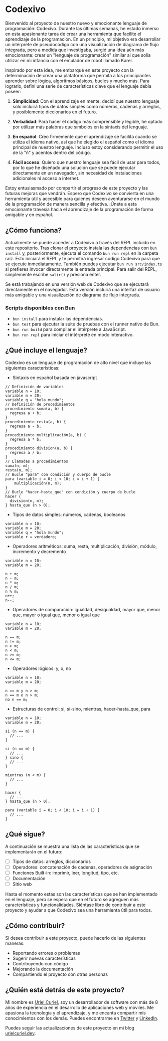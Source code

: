 # Codexivo

Bienvenido al proyecto de nuestro nuevo y emocionante lenguaje de programación: Codexivo. Durante las últimas semanas, he estado inmerso en esta apasionante tarea de crear una herramienta que facilite el aprendizaje de la programación. En un principio, mi objetivo era desarrollar un intérprete de pseudocódigo con una visualización de diagrama de flujo integrada, pero a medida que investigaba, surgió una idea aún más emocionante: crear un "lenguaje de programación" similar al que solía utilizar en mi infancia con el emulador de robot llamado Karel.

Inspirado por esta idea, me embarqué en este proyecto con la determinación de crear una plataforma que permita a los principiantes aprender sobre lógica, algoritmos básicos, bucles y mucho más. Para lograrlo, definí una serie de características clave que el lenguaje debía poseer:

1. **Simplicidad**: Con el aprendizaje en mente, decidí que nuestro lenguaje solo incluirá tipos de datos simples como números, cadenas y arreglos, y posiblemente diccionarios en el futuro.

2. **Verbalidad**: Para hacer el código más comprensible y legible, he optado por utilizar más palabras que símbolos en la sintaxis del lenguaje.

3. **En español**: Creo firmemente que el aprendizaje se facilita cuando se utiliza el idioma nativo, así que he elegido el español como el idioma principal de nuestro lenguaje. Incluso estoy considerando permitir el uso de la "ñ" y acentos dentro del código.

4. **Fácil acceso**: Quiero que nuestro lenguaje sea fácil de usar para todos, por lo que he diseñado una solución que se puede ejecutar directamente en un navegador, sin necesidad de instalaciones adicionales ni acceso a internet.

Estoy entusiasmado por compartir el progreso de este proyecto y las futuras mejoras que vendrán. Espero que Codexivo se convierta en una herramienta útil y accesible para quienes deseen aventurarse en el mundo de la programación de manera sencilla y efectiva. ¡Únete a esta emocionante travesía hacia el aprendizaje de la programación de forma amigable y en español.

## ¿Cómo funciona?

Actualmente se puede acceder a Codexivo a través del REPL incluido en este repositorio. Tras clonar el proyecto instala las dependencias con `bun install` y, posteriormente, ejecuta el comando `bun run repl` en la carpeta raíz. Esto iniciará el REPL y te permitirá ingresar código Codexivo para que se ejecute inmediatamente. También puedes ejecutar `bun run src/index.ts` si prefieres invocar directamente la entrada principal. Para salir del REPL, simplemente escribe `salir()` y presiona enter.

Se está trabajando en una versión web de Codexivo que se ejecutará directamente en el navegador. Esta versión incluirá una interfaz de usuario más amigable y una visualización de diagrama de flujo integrada.

### Scripts disponibles con Bun

- `bun install` para instalar las dependencias.
- `bun test` para ejecutar la suite de pruebas con el runner nativo de Bun.
- `bun run build` para compilar el intérprete a JavaScript.
- `bun run repl` para iniciar el intérprete en modo interactivo.

## ¿Qué incluye el lenguaje?

Codexivo es un lenguaje de programación de alto nivel que incluye las siguientes características:

- Sintaxis en español basada en javascript
```
// Definición de variables
variable n = 10;
variable m = 20;
variable q = "hola mundo";
// Definición de procedimientos
procedimiento suma(a, b) {
  regresa a + b;
}
procedimiento resta(a, b) {
  regresa a - b;
}
procedimiento multiplicación(a, b) {
  regresa a * b;
}
procedimiento division(a, b) {
  regresa a / b;
}
// Llamadas a procedimientos
suma(n, m);
resta(n, m);
// Bucle "para" con condición y cuerpo de bucle
para (variable i = 0; i < 10; i = i + 1) {
    multiplicación(n, m);
}
// Bucle "hacer-hasta_que" con condición y cuerpo de bucle
hacer {
  division(n, m);
} hasta_que (n > 0);
```
- Tipos de datos simples: números, cadenas, booleanos 
```
variable n = 10;
variable m = 20;
variable q = "hola mundo";
variable r = verdadero;
```
- Operadores aritméticos: suma, resta, multiplicación, división, módulo, incremento y decremento
```
variable n = 10;
variable m = 20;

n + m;
n - m;
n * m;
n / m;
n % m;
n++;
n--;
```

- Operadores de comparación: igualdad, desigualdad, mayor que, menor que, mayor o igual que, menor o igual que
```
variable n = 10;
variable m = 20;

n == m;
n != m;
n > m;
n < m;
n >= m;
n <= m;
```

- Operadores lógicos: y, o, no
```
variable n = 10;
variable m = 20;

n == m y n > m;
n == m o n > m;
no n == m;
```

- Estructuras de control: si, si-sino, mientras, hacer-hasta_que, para
```
variable n = 10;
variable m = 20;

si (n == m) {
  // ...
}

si (n == m) {
  // ...
} sino {
  // ...
}

mientras (n < m) {
  // ...
}

hacer {
  // ...
} hasta_que (n > 0);

para (variable i = 0; i < 10; i = i + 1) {
  // ...
}
```


## ¿Qué sigue?

A continuación se muestra una lista de las características que se implementarán en el futuro:

- [ ] Tipos de datos: arreglos, diccionarios
- [ ] Operadores: concatenación de cadenas, operadores de asignación
- [ ] Funciones Built-in: imprimir, leer, longitud, tipo, etc.
- [ ] Documentación
- [ ] Sitio web

Hasta el momento estas son las características que se han implementado en el lenguaje, pero se espera que en el futuro se agreguen más características y funcionalidades. Siéntase libre de contribuir a este proyecto y ayudar a que Codexivo sea una herramienta útil para todos.

## ¿Cómo contribuir?

Si desea contribuir a este proyecto, puede hacerlo de las siguientes maneras:

- Reportando errores o problemas
- Sugerir nuevas características
- Contribuyendo con código
- Mejorando la documentación
- Compartiendo el proyecto con otras personas

## ¿Quién está detrás de este proyecto?

Mi nombre es [Uriel Curiel](https://twitter.com/UrielCuriel), soy un desarrollador de software con más de 8 años de
experiencia en el desarrollo de aplicaciones web y móviles. Me apasiona la tecnología y el aprendizaje, y me encanta compartir mis conocimientos con los demás. Puedes encontrarme en [Twitter](https://twitter.com/UrielCuriel) y [LinkedIn](https://www.linkedin.com/in/urielcuriel/).

Puedes seguir las actualizaciones de este proyecto en mi blog [urielcuriel.dev](https://urielcuriel.dev/blog).
